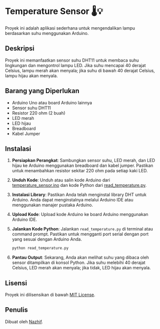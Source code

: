 # Temperature Sensor 🌡️💡

Proyek ini adalah aplikasi sederhana untuk mengendalikan lampu berdasarkan suhu menggunakan Arduino.

## Deskripsi

Proyek ini memanfaatkan sensor suhu DHT11 untuk membaca suhu lingkungan dan mengontrol lampu LED. Jika suhu mencapai 40 derajat Celsius, lampu merah akan menyala; jika suhu di bawah 40 derajat Celsius, lampu hijau akan menyala.

## Barang yang Diperlukan

- Arduino Uno atau board Arduino lainnya
- Sensor suhu DHT11
- Resistor 220 ohm (2 buah)
- LED merah
- LED hijau
- Breadboard
- Kabel Jumper

## Instalasi

1. **Persiapkan Perangkat**: Sambungkan sensor suhu, LED merah, dan LED hijau ke Arduino menggunakan breadboard dan kabel jumper. Pastikan untuk menambahkan resistor sekitar 220 ohm pada setiap kaki LED.

2. **Unduh Kode**: Unduh atau salin kode Arduino dari [temperature_sensor.ino](arduino/temperature_sensor.ino) dan kode Python dari [read_temperature.py](python/read_temperature.py).

3. **Instalasi Library**: Pastikan Anda telah menginstal library DHT untuk Arduino. Anda dapat menginstalnya melalui Arduino IDE atau menggunakan manajer pustaka Arduino.

4. **Upload Kode**: Upload kode Arduino ke board Arduino menggunakan Arduino IDE.

5. **Jalankan Kode Python**: Jalankan `read_temperature.py` di terminal atau command prompt. Pastikan untuk mengganti port serial dengan port yang sesuai dengan Arduino Anda.

    ```bash
    python read_temperature.py
    ```

6. **Pantau Output**: Sekarang, Anda akan melihat suhu yang dibaca oleh sensor ditampilkan di konsol Python. Jika suhu melebihi 40 derajat Celsius, LED merah akan menyala; jika tidak, LED hijau akan menyala.

## Lisensi

Proyek ini dilisensikan di bawah [MIT License](LICENSE).

## Penulis

Dibuat oleh [Nazhif](https://github.com/athnf).
